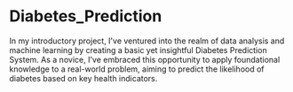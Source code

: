 # Diabetes_Prediction
In my introductory project, I've ventured into the realm of data analysis and machine learning by creating a basic yet insightful Diabetes Prediction System. As a novice, I've embraced this opportunity to apply foundational knowledge to a real-world problem, aiming to predict the likelihood of diabetes based on key health indicators.
